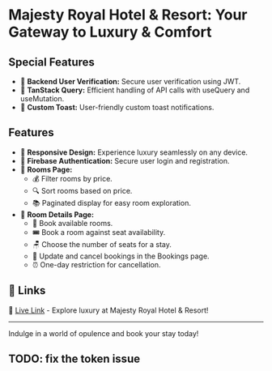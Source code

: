 # Majesty Royal Hotel & Resort: Your Gateway to Luxury & Comfort

## Special Features

- 🔐 **Backend User Verification:** Secure user verification using JWT.
- 📡 **TanStack Query:** Efficient handling of API calls with useQuery and useMutation.
- 🍞 **Custom Toast:** User-friendly custom toast notifications.

## Features

- 📱 **Responsive Design:** Experience luxury seamlessly on any device.
- 🔐 **Firebase Authentication:** Secure user login and registration.
- 🏨 **Rooms Page:**
  - 💰 Filter rooms by price.
  - 🔍 Sort rooms based on price.
  - 📚 Paginated display for easy room exploration.
- 🛌 **Room Details Page:**
  - 📅 Book available rooms.
  - 🎟️ Book a room against seat availability.
  - 🪑 Choose the number of seats for a stay.
  - 🔄 Update and cancel bookings in the Bookings page.
  - ⏰ One-day restriction for cancellation.

## 🔗 Links

🚀 [Live Link](https://majesty-royal-aditya.web.app) - Explore luxury at Majesty Royal Hotel & Resort!

---

Indulge in a world of opulence and book your stay today!

## TODO: fix the token issue
